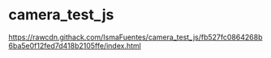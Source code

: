 # camera_test_js

https://rawcdn.githack.com/IsmaFuentes/camera_test_js/fb527fc0864268b6ba5e0f12fed7d418b2105ffe/index.html
